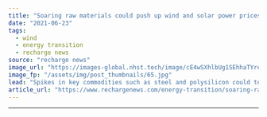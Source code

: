 ```yaml
---
title: "Soaring raw materials could push up wind and solar power prices for first time in decades -  BloombergNEF"
date: "2021-06-23"
tags: 
  - wind
  - energy transition
  - recharge news
source: "recharge news"
image_url: "https://images-global.nhst.tech/image/cE4wSXhlbUg1SEhhaTYrekt5ei84M0wzY2YxRU12Q2I3b3E5RzI0MTczUT0=/nhst/binary/7e5755ca6673d4b29dad6d8bff7cf4d4"
image_fp: "/assets/img/post_thumbnails/65.jpg"
lead: "Spikes in key commodities such as steel and polysilicon could temporarily reverse LCOE declines if they persist, says research group"
article_url: "https://www.rechargenews.com/energy-transition/soaring-raw-materials-could-push-up-wind-and-solar-power-prices-for-first-time-in-decades-bloombergnef/2-1-1029680"
---
```


---
